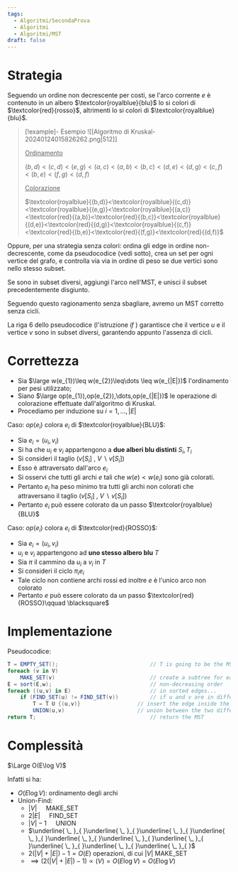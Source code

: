 ```yaml
---
tags:
  - Algoritmi/SecondaProva
  - Algoritmi
  - Algoritmi/MST
draft: false
---
```

# Strategia

Seguendo un ordine non decrescente per costi, se l'arco corrente $e$ è contenuto in un albero $\textcolor{royalblue}{blu}$ lo si colori di $\textcolor{red}{rosso}$, altrimenti lo si colori di $\textcolor{royalblue}{blu}$.


> [!example]- Esempio
> ![[Algoritmo di Kruskal-20240124015826262.png|512]]
> 
> <ins>Ordinamento</ins>
> 
> $(b,d)<(c,d)<(e,g)<(a,c)<(a,b)<(b,c)<(d,e)<(d,g)<(c,f)<(b,e)<(f,g)<(d,f)$
> 
> <ins>Colorazione</ins>
> 
> $\textcolor{royalblue}{(b,d)}<\textcolor{royalblue}{(c,d)}<\textcolor{royalblue}{(e,g)}<\textcolor{royalblue}{(a,c)}<\textcolor{red}{(a,b)}<\textcolor{red}{(b,c)}<\textcolor{royalblue}{(d,e)}<\textcolor{red}{(d,g)}<\textcolor{royalblue}{(c,f)}<\textcolor{red}{(b,e)}<\textcolor{red}{(f,g)}<\textcolor{red}{(d,f)}$

Oppure, per una strategia senza colori: ordina gli edge in ordine non-decrescente, come da pseudocodice (vedi sotto), crea un set per ogni vertice del grafo, e controlla via via in ordine di peso se due vertici sono nello stesso subset. 

Se sono in subset diversi, aggiungi l'arco nell'MST, e unisci il subset precedentemente disgiunto. 

Seguendo questo ragionamento senza sbagliare, avremo un MST corretto senza cicli.  

La riga 6 dello pseudocodice (l'istruzione *if* ) garantisce che il vertice $u$ e il vertice $v$ sono in subset diversi, garantendo appunto l'assenza di cicli.
# Correttezza

- Sia $\large w(e_{1})\leq w(e_{2})\leq\dots \leq w(e_{|E|})$ l'ordinamento per pesi utilizzato;
- Siano $\large op(e_{1}),op(e_{2}),\dots,op(e_{|E|})$ le operazione di colorazione effettuate dall'algoritmo di Kruskal.
- Procediamo per induzione su $i=1,\dots,|E|$
 

Caso: $op(e_{i})$ colora $e_{i}$ di $\textcolor{royalblue}{BLU}$: 


- Sia $e_{i}=(u_{i},v_{i})$
- Si ha che $u_{i}$ e $v_{i}$ appartengono a **due alberi blu distinti** $S_{i},T_{i}$
- Si consideri il taglio $(v[S_{i}]\ ,\ V\ \backslash \ v[S_{i}])$
- Esso è attraversato dall'arco $e_{i}$
- Si osservi che tutti gli archi $e$ tali che $w(e)<w(e_{i})$ sono già colorati.
- Pertanto $e_{i}$ ha peso minimo tra tutti gli archi non colorati che attraversano il taglio $(v[S_{i}]\ ,\ V\ \backslash \ v[S_{i}])$
- Pertanto $e_{i}$ può essere colorato da un passo $\textcolor{royalblue}{BLU}$

Caso: $op(e_{i})$ colora $e_{i}$ di $\textcolor{red}{ROSSO}$: 


- Sia $e_{i}=(u_{i},v_{i})$
- $u_{i}$ e $v_{i}$ appartengono ad **uno stesso albero blu** $T$
- Sia $\pi$ il cammino da $u_{i}$ a $v_{i}$ in $T$
- Si consideri il ciclo $\pi_{i}e_{i}$
- Tale ciclo non contiene archi rossi ed inoltre $e$ è l'unico arco non colorato
- Pertanto $e$ può essere colorato da un passo $\textcolor{red}{ROSSO}\qquad \blacksquare$


# Implementazione

Pseudocodice:

```cs title="Kruskal(G,w)"
T = EMPTY_SET();                             // T is going to be the MST
foreach (v in V)
	MAKE_SET(v)                              // create a subtree for each vertex
E = sort(E,w);                               // non-decreasing order
foreach ((u,v) in E)                         // in sorted edges...
	if (FIND_SET(u) != FIND_SET(v))          // if u and v are in different subtrees (sets), avoid cycles
		T = T U {(u,v)}                  // insert the edge inside the MST
		UNION(u,v)                       // union between the two different subtrees (sets), we're sure there are no cycles.
return T;                                    // return the MST
```

# Complessità

$\Large O(E\log V)$ 

Infatti si ha:
- $O(E\log V)$: ordinamento degli archi
- Union-Find: 
	- $|V|\quad$        MAKE_SET
	- $2|E|\quad$      FIND_SET
	- $|V|-1\quad$ UNION
	- $\underline{ \_ }_{ }\underline{ \_ }_{ }\underline{ \_ }_{ }\underline{ \_ }_{ }\underline{ \_ }_{ }\underline{ \_ }_{ }\underline{ \_ }_{ }\underline{ \_ }_{ }\underline{ \_ }_{ }\underline{ \_ }_{ }$
	- $2(|V|+|E|)-1=O(E)$ operazioni, di cui $|V|$ MAKE_SET
	- $\implies (2(|V|+|E|)-1)\propto(V)=O(E\log V) = O(E\log V)$

